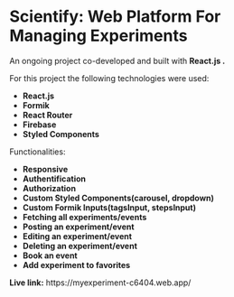# Scientify: Web Platform For Managing Experiments
<p> An ongoing project co-developed and built with <strong> React.js .</strong></p>
<p>For this project the following technologies were used:</p>
<ul>
  <li><strong>React.js</strong></li>
  <li><strong>Formik</strong></li>
   <li><strong>React Router</strong></li>
   <li><strong>Firebase</strong></li>
  <li><strong>Styled Components</strong></li>
 </ul>
 <p>Functionalities:</p>
<ul>
  <li><strong>Responsive</strong></li>
  <li><strong>Authentification</strong></li>
  <li><strong>Authorization</strong></li>
  <li><strong>Custom Styled Components(carousel, dropdown)</strong></li>
  <li><strong>Custom Formik Inputs(tagsInput, stepsInput)</strong></li>
  <li><strong>Fetching all experiments/events</strong></li>
  <li><strong>Posting an experiment/event</strong></li>
  <li><strong>Editing an experiment/event</strong></li>
  <li><strong>Deleting an experiment/event</strong></li>
  <li><strong>Book an event</strong></li>
  <li><strong>Add experiment to favorites</strong></li>
</ul>
<p><strong>Live link:</strong>  https://myexperiment-c6404.web.app/</p>
